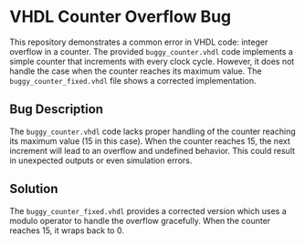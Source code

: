 # VHDL Counter Overflow Bug

This repository demonstrates a common error in VHDL code: integer overflow in a counter. The provided `buggy_counter.vhdl` code implements a simple counter that increments with every clock cycle. However, it does not handle the case when the counter reaches its maximum value.  The `buggy_counter_fixed.vhdl` file shows a corrected implementation.

## Bug Description
The `buggy_counter.vhdl` code lacks proper handling of the counter reaching its maximum value (15 in this case). When the counter reaches 15, the next increment will lead to an overflow and undefined behavior.  This could result in unexpected outputs or even simulation errors.

## Solution
The `buggy_counter_fixed.vhdl` provides a corrected version which uses a modulo operator to handle the overflow gracefully. When the counter reaches 15, it wraps back to 0.
